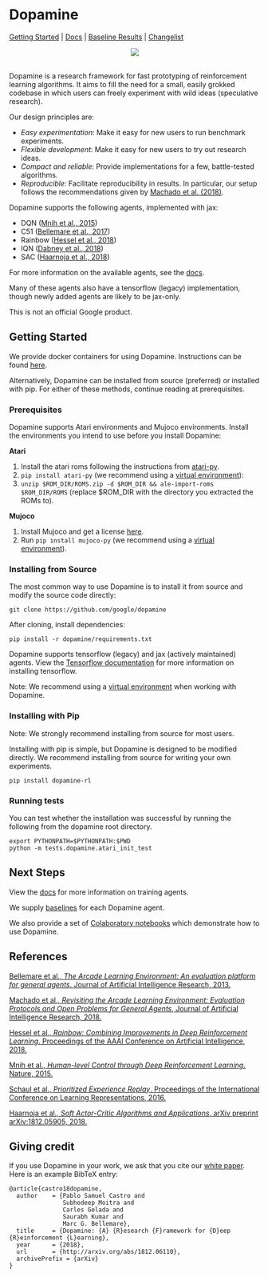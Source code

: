 # Dopamine
[Getting Started](#getting-started) |
[Docs][docs] |
[Baseline Results][baselines] |
[Changelist](https://google.github.io/dopamine/docs/changelist)

<div align="center">
  <img src="https://google.github.io/dopamine/images/dopamine_logo.png"><br><br>
</div>

Dopamine is a research framework for fast prototyping of reinforcement learning
algorithms. It aims to fill the need for a small, easily grokked codebase in
which users can freely experiment with wild ideas (speculative research).

Our design principles are:

* _Easy experimentation_: Make it easy for new users to run benchmark
                          experiments.
* _Flexible development_: Make it easy for new users to try out research ideas.
* _Compact and reliable_: Provide implementations for a few, battle-tested
                          algorithms.
* _Reproducible_: Facilitate reproducibility in results. In particular, our
                  setup follows the recommendations given by
                  [Machado et al. (2018)][machado].

Dopamine supports the following agents, implemented with jax:

* DQN ([Mnih et al., 2015][dqn])
* C51 ([Bellemare et al., 2017][c51])
* Rainbow ([Hessel et al., 2018][rainbow])
* IQN ([Dabney et al., 2018][iqn])
* SAC ([Haarnoja et al., 2018][sac])

For more information on the available agents, see the [docs](https://google.github.io/dopamine/docs).

Many of these agents also have a tensorflow (legacy) implementation, though
newly added agents are likely to be jax-only.

This is not an official Google product.

## Getting Started


We provide docker containers for using Dopamine.
Instructions can be found [here](https://google.github.io/dopamine/docker/).

Alternatively, Dopamine can be installed from source (preferred) or installed
with pip. For either of these methods, continue reading at prerequisites.

### Prerequisites

Dopamine supports Atari environments and Mujoco environments. Install the
environments you intend to use before you install Dopamine:

**Atari**

1. Install the atari roms following the instructions from
[atari-py](https://github.com/openai/atari-py#roms).
2. `pip install atari-py` (we recommend using a [virtual environment](virtualenv)):
3. `unzip $ROM_DIR/ROMS.zip -d $ROM_DIR && ale-import-roms $ROM_DIR/ROMS`
(replace $ROM_DIR with the directory you extracted the ROMs to).

**Mujoco**

1. Install Mujoco and get a license
[here](https://github.com/openai/mujoco-py#install-mujoco).
2. Run `pip install mujoco-py` (we recommend using a
[virtual environment](virtualenv)).

### Installing from Source


The most common way to use Dopamine is to install it from source and modify
the source code directly:

```
git clone https://github.com/google/dopamine
```

After cloning, install dependencies:

```
pip install -r dopamine/requirements.txt
```

Dopamine supports tensorflow (legacy) and jax (actively maintained) agents.
View the [Tensorflow documentation](https://www.tensorflow.org/install) for
more information on installing tensorflow.

Note: We recommend using a [virtual environment](virtualenv) when working with Dopamine.

### Installing with Pip

Note: We strongly recommend installing from source for most users.

Installing with pip is simple, but Dopamine is designed to be modified
directly. We recommend installing from source for writing your own experiments.

```
pip install dopamine-rl
```

### Running tests

You can test whether the installation was successful by running the following
from the dopamine root directory.

```
export PYTHONPATH=$PYTHONPATH:$PWD
python -m tests.dopamine.atari_init_test
```

## Next Steps

View the [docs][docs] for more information on training agents.

We supply [baselines][baselines] for each Dopamine agent.

We also provide a set of [Colaboratory notebooks](https://github.com/google/dopamine/tree/master/dopamine/colab)
which demonstrate how to use Dopamine.

## References

[Bellemare et al., *The Arcade Learning Environment: An evaluation platform for
general agents*. Journal of Artificial Intelligence Research, 2013.][ale]

[Machado et al., *Revisiting the Arcade Learning Environment: Evaluation
Protocols and Open Problems for General Agents*, Journal of Artificial
Intelligence Research, 2018.][machado]

[Hessel et al., *Rainbow: Combining Improvements in Deep Reinforcement Learning*.
Proceedings of the AAAI Conference on Artificial Intelligence, 2018.][rainbow]

[Mnih et al., *Human-level Control through Deep Reinforcement Learning*. Nature,
2015.][dqn]

[Schaul et al., *Prioritized Experience Replay*. Proceedings of the International
Conference on Learning Representations, 2016.][prioritized_replay]

[Haarnoja et al., *Soft Actor-Critic Algorithms and Applications*,
arXiv preprint arXiv:1812.05905, 2018.][sac]

## Giving credit

If you use Dopamine in your work, we ask that you cite our
[white paper][dopamine_paper]. Here is an example BibTeX entry:

```
@article{castro18dopamine,
  author    = {Pablo Samuel Castro and
               Subhodeep Moitra and
               Carles Gelada and
               Saurabh Kumar and
               Marc G. Bellemare},
  title     = {Dopamine: {A} {R}esearch {F}ramework for {D}eep {R}einforcement {L}earning},
  year      = {2018},
  url       = {http://arxiv.org/abs/1812.06110},
  archivePrefix = {arXiv}
}
```



[docs]: https://google.github.io/dopamine/docs/
[baselines]: https://google.github.io/dopamine/baselines
[machado]: https://jair.org/index.php/jair/article/view/11182
[ale]: https://jair.org/index.php/jair/article/view/10819
[dqn]: https://storage.googleapis.com/deepmind-media/dqn/DQNNaturePaper.pdf
[a3c]: http://proceedings.mlr.press/v48/mniha16.html
[prioritized_replay]: https://arxiv.org/abs/1511.05952
[c51]: http://proceedings.mlr.press/v70/bellemare17a.html
[rainbow]: https://www.aaai.org/ocs/index.php/AAAI/AAAI18/paper/download/17204/16680
[iqn]: https://arxiv.org/abs/1806.06923
[sac]: https://arxiv.org/abs/1812.05905
[dopamine_paper]: https://arxiv.org/abs/1812.06110
[vitualenv]: https://docs.python.org/3/library/venv.html#creating-virtual-environments
